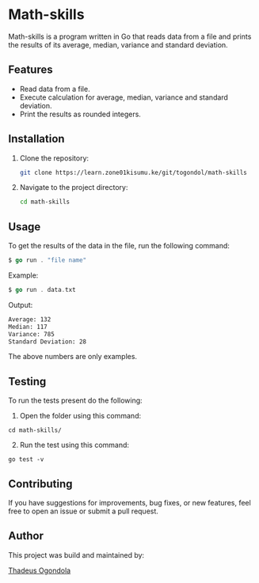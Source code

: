 # Math-skills

Math-skills is a program written in Go that reads data from a file and prints the results of its average, median, variance and standard deviation.

## Features

- Read data from a file.
- Execute calculation for average, median, variance and standard deviation.
- Print the results as rounded integers.

## Installation

1. Clone the repository:

    ```bash
    git clone https://learn.zone01kisumu.ke/git/togondol/math-skills
    ```

2. Navigate to the project directory:

    ```bash
    cd math-skills
    ```

## Usage

To get the results of the data in the file, run the following command:

```go
$ go run . "file name"
```

Example:

```go
$ go run . data.txt
```

Output:

```bash
Average: 132
Median: 117
Variance: 785
Standard Deviation: 28              
```
The above numbers are only examples.

## Testing 
To run the tests present do the following:

1. Open the folder using this command:

```
cd math-skills/
```
2. Run the test using this command:

```
go test -v
```


## Contributing

If you have suggestions for improvements, bug fixes, or new features, feel free to open an issue or submit a pull request.

## Author

This project was build and maintained by:

[Thadeus Ogondola](https://learn.zone01kisumu.ke/git/togondol/)
